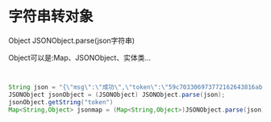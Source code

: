 # 字符串转对象

Object JSONObject.parse(json字符串)

Object可以是:Map、JSONObject、实体类...

```java


String json = "{\"msg\":\"成功\",\"token\":\"59c703306973772162643816abdd44ad\",\"status\":1}";
JSONObject jsonObject = (JSONObject) JSONObject.parse(json);
jsonObject.getString("token")
Map<String,Object> jsonmap = (Map<String,Object>)JSONObject.parse(json);

```













